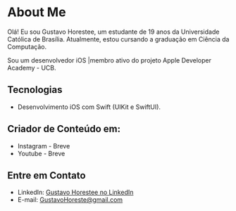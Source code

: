 # About Me

Olá! Eu sou Gustavo Horestee, um estudante de 19 anos da Universidade Católica de Brasília. Atualmente, estou cursando a graduação em Ciência da Computação.

Sou um desenvolvedor iOS |membro ativo do projeto Apple Developer Academy - UCB.

## Tecnologias

- Desenvolvimento iOS com Swift (UIKit e SwiftUI).

## Criador de Conteúdo em:

- Instagram - Breve
- Youtube - Breve

## Entre em Contato

- LinkedIn: [Gustavo Horestee no LinkedIn](https://www.linkedin.com/in/gustavo-horestee-4a3a39222/)
- E-mail: GustavoHoreste@gmail.com
